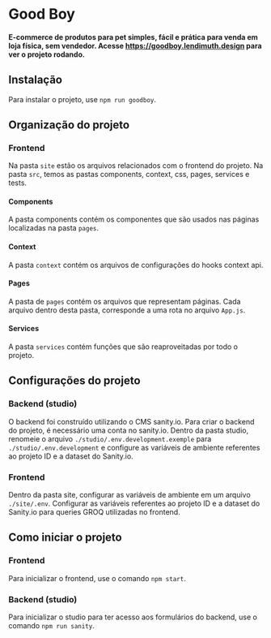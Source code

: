 # Good Boy

#### E-commerce de produtos para pet simples, fácil e prática para venda em loja física, sem vendedor. Acesse https://goodboy.lendimuth.design para ver o projeto rodando.
## Instalação
Para instalar o projeto, use ``` npm run goodboy ```.

## Organização do projeto
### Frontend
Na pasta ``` site ``` estão os arquivos relacionados com o frontend do projeto. Na pasta ``` src ```, temos as pastas components, context, css, pages, services e tests.
#### Components
A pasta components contém os componentes que são usados nas páginas localizadas na pasta ``` pages ```.

#### Context
A pasta ``` context ``` contém os arquivos de configurações do hooks context api.

#### Pages
A pasta de ``` pages ``` contém os arquivos que representam páginas. Cada arquivo dentro desta pasta, corresponde a uma rota no arquivo ``` App.js ```.

#### Services
A pasta ``` services ``` contém funções que são reaproveitadas por todo o projeto.

## Configurações do projeto
### Backend (studio)
O backend foi construído utilizando o CMS sanity.io. Para criar o backend do projeto, é necessário uma conta no sanity.io. Dentro da pasta studio, renomeie o arquivo ``` ./studio/.env.development.exemple ``` para ``` ./studio/.env.development ``` e configure as variáveis de ambiente referentes ao projeto ID e a dataset do Sanity.io.
### Frontend
Dentro da pasta site, configurar as variáveis de ambiente em um arquivo ``` ./site/.env ```. Configurar as variáveis referentes ao projeto ID e a dataset do Sanity.io para queries GROQ utilizadas no frontend.

## Como iniciar o projeto
### Frontend
Para inicializar o frontend, use o comando ``` npm start ```.
### Backend (studio)
Para inicializar o studio para ter acesso aos formulários do backend, use o comando ``` npm run sanity ```.

